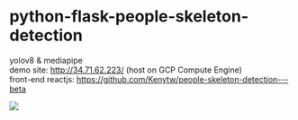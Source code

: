 # python-flask-people-skeleton-detection

yolov8 & mediapipe<br>
demo site: http://34.71.62.223/ (host on GCP Compute Engine)<br>
front-end reactjs: https://github.com/Kenytw/people-skeleton-detection---beta

<img src="https://github.com/Kenytw/python-flask-people-skeleton-detection/assets/131391070/feb3245b-9857-4f58-a3e3-a0322f71e4e9">

